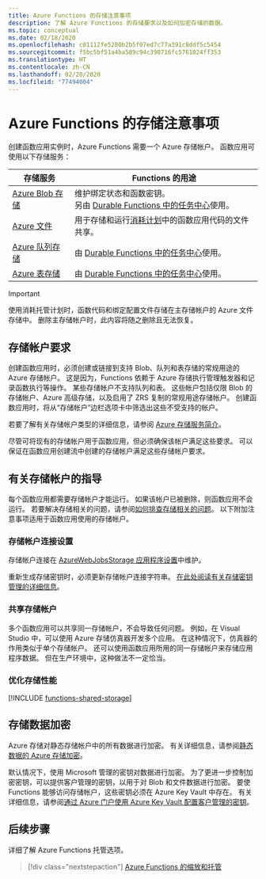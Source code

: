 ```yaml
---
title: Azure Functions 的存储注意事项
description: 了解 Azure Functions 的存储要求以及如何加密存储的数据。
ms.topic: conceptual
ms.date: 02/18/2020
ms.openlocfilehash: c01112fe5280b2b5f07ed7c77a391c8ddf5c5454
ms.sourcegitcommit: f5bc5bf51a4ba589c94c390716fc5761024ff353
ms.translationtype: HT
ms.contentlocale: zh-CN
ms.lasthandoff: 02/20/2020
ms.locfileid: "77494004"
---
```

# <a name="storage-considerations-for-azure-functions"></a>Azure Functions 的存储注意事项

创建函数应用实例时，Azure Functions 需要一个 Azure 存储帐户。 函数应用可使用以下存储服务：


|存储服务  | Functions 的用途  |
|---------|---------|
| [Azure Blob 存储](../storage/blobs/storage-blobs-introduction.md)     | 维护绑定状态和函数密钥。  <br/>另由 [Durable Functions 中的任务中心](durable/durable-functions-task-hubs.md)使用。 |
| [Azure 文件](../storage/files/storage-files-introduction.md)  | 用于存储和运行[消耗计划](functions-scale.md#consumption-plan)中的函数应用代码的文件共享。 |
| [Azure 队列存储](../storage/queues/storage-queues-introduction.md)     | 由 [Durable Functions 中的任务中心](durable/durable-functions-task-hubs.md)使用。   |
| [Azure 表存储](../storage/tables/table-storage-overview.md)  |  由 [Durable Functions 中的任务中心](durable/durable-functions-task-hubs.md)使用。       |

> [!IMPORTANT]
> 使用消耗托管计划时，函数代码和绑定配置文件存储在主存储帐户的 Azure 文件存储中。 删除主存储帐户时，此内容将随之删除且无法恢复。

## <a name="storage-account-requirements"></a>存储帐户要求

创建函数应用时，必须创建或链接到支持 Blob、队列和表存储的常规用途的 Azure 存储帐户。 这是因为，Functions 依赖于 Azure 存储执行管理触发器和记录函数执行等操作。 某些存储帐户不支持队列和表。 这些帐户包括仅限 Blob 的存储帐户、Azure 高级存储，以及启用了 ZRS 复制的常规用途存储帐户。 创建函数应用时，将从“存储帐户”边栏选项卡中筛选出这些不受支持的帐户。

若要了解有关存储帐户类型的详细信息，请参阅 [Azure 存储服务简介](../storage/common/storage-introduction.md#azure-storage-services)。 

尽管可将现有的存储帐户用于函数应用，但必须确保该帐户满足这些要求。 可以保证在函数应用创建流中创建的存储帐户满足这些存储帐户要求。  

## <a name="storage-account-guidance"></a>有关存储帐户的指导

每个函数应用都需要存储帐户才能运行。 如果该帐户已被删除，则函数应用不会运行。 若要解决存储相关的问题，请参阅[如何排查存储相关的问题](functions-recover-storage-account.md)。 以下附加注意事项适用于函数应用使用的存储帐户。

### <a name="storage-account-connection-setting"></a>存储帐户连接设置

存储帐户连接在 [AzureWebJobsStorage 应用程序设置](./functions-app-settings.md#azurewebjobsstorage)中维护。 

重新生成存储密钥时，必须更新存储帐户连接字符串。 [在此处阅读有关存储密钥管理的详细信息](/storage/common/storage-create-storage-account)。

### <a name="shared-storage-accounts"></a>共享存储帐户

多个函数应用可以共享同一存储帐户，不会导致任何问题。 例如，在 Visual Studio 中，可以使用 Azure 存储仿真器开发多个应用。 在这种情况下，仿真器的作用类似于单个存储帐户。 还可以使用函数应用所用的同一存储帐户来存储应用程序数据。 但在生产环境中，这种做法不一定恰当。

### <a name="optimize-storage-performance"></a>优化存储性能

[!INCLUDE [functions-shared-storage](../../includes/functions-shared-storage.md)]

## <a name="storage-data-encryption"></a>存储数据加密

Azure 存储对静态存储帐户中的所有数据进行加密。 有关详细信息，请参阅[静态数据的 Azure 存储加密](../storage/common/storage-service-encryption.md)。

默认情况下，使用 Microsoft 管理的密钥对数据进行加密。 为了更进一步控制加密密钥，可以提供客户管理的密钥，以用于对 Blob 和文件数据进行加密。 要使 Functions 能够访问存储帐户，这些密钥必须在 Azure Key Vault 中存在。 有关详细信息，请参阅[通过 Azure 门户使用 Azure Key Vault 配置客户管理的密钥](../storage/common/storage-encryption-keys-portal.md)。  

## <a name="next-steps"></a>后续步骤

详细了解 Azure Functions 托管选项。

> [!div class="nextstepaction"]
> [Azure Functions 的缩放和托管](functions-scale.md)

<!-- Update_Description: wording update -->


